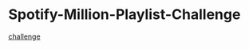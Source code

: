 # Spotify-Million-Playlist-Challenge
[challenge](https://www.aicrowd.com/challenges/spotify-million-playlist-dataset-challenge)
